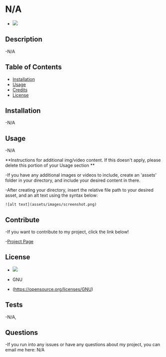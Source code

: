 
# N/A

- <img src="https://img.shields.io/badge/License-GNU-blue" />

## Description

-N/A


## Table of Contents 


- [Installation](#installation)
- [Usage](#usage)
- [Credits](#credits)
- [License](#license)

## Installation

-N/A


## Usage

-N/A

**Instructions for additional img/video content. If this doesn't apply, please delete this portion of your Usage section **

-If you have any additional images or videos to include, create an 'assets' folder in your directory,
and include your desired content in there.

-After creating your directory, insert the relative file path to your desired asset, and an alt text using the syntax below:

    
    ![alt text](assets/images/screenshot.png)



    

## Contribute

-If you want to contribute to my project, click the link below!

-[Project Page](N/A) 

## License

- <img src="https://img.shields.io/badge/License-GNU-blue" />

- GNU

- (https://opensource.org/licenses/GNU)


## Tests

  

-N/A,


## Questions

-If you run into any issues or have any questions about my project, you can email me here: N/A



    